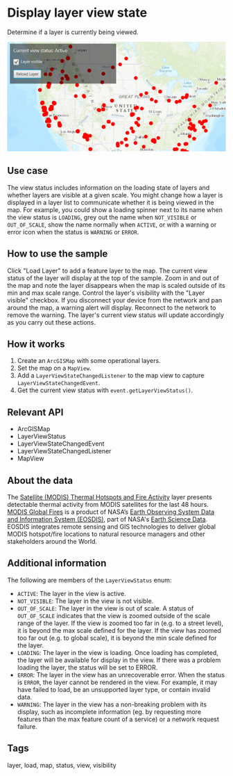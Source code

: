 # Display layer view state

Determine if a layer is currently being viewed.

![Image of display layer view state](DisplayLayerViewState.png)

## Use case

The view status includes information on the loading state of layers and whether layers are visible at a given scale. You might change how a layer is displayed in a layer list to communicate whether it is being viewed in the map. For example, you could show a loading spinner next to its name when the view status is `LOADING`, grey out the name when `NOT_VISIBLE` or `OUT_OF_SCALE`, show the name normally when `ACTIVE`, or with a warning or error icon when the status is `WARNING` or `ERROR`.

## How to use the sample

Click "Load Layer" to add a feature layer to the map. The current view status of the layer will display at the top of the sample. Zoom in and out of the map and note the layer disappears when the map is scaled outside of its min and max scale range. Control the layer's visibility with the "Layer visible" checkbox. If you disconnect your device from the network and pan around the map, a warning alert will display. Reconnect to the network to remove the warning. The layer's current view status will update accordingly as you carry out these actions.

## How it works

1. Create an `ArcGISMap` with some operational layers.
2. Set the map on a `MapView`.
3. Add a `LayerViewStateChangedListener` to the map view to capture `LayerViewStateChangedEvent`.
4. Get the current view status with `event.getLayerViewStatus()`.

## Relevant API

* ArcGISMap
* LayerViewStatus
* LayerViewStateChangedEvent
* LayerViewStateChangedListener
* MapView

## About the data

The [Satellite (MODIS) Thermal Hotspots and Fire Activity](https://runtime.maps.arcgis.com/home/item.html?id=b8f4033069f141729ffb298b7418b653) layer presents detectable thermal activity from MODIS satellites for the last 48 hours. [MODIS Global Fires](https://earthdata.nasa.gov/earth-observation-data/near-real-time/firms/active-fire-data) is a product of NASA’s [Earth Observing System Data and Information System (EOSDIS)](https://earthdata.nasa.gov/about), part of NASA's [Earth Science Data](https://science.nasa.gov/earth-science/earth-data/). EOSDIS integrates remote sensing and GIS technologies to deliver global MODIS hotspot/fire locations to natural resource managers and other stakeholders around the World.

## Additional information

The following are members of the `LayerViewStatus` enum:

* `ACTIVE`: The layer in the view is active.
* `NOT_VISIBLE`: The layer in the view is not visible.
* `OUT_OF_SCALE`: The layer in the view is out of scale. A status of `OUT_OF_SCALE` indicates that the view is zoomed outside of the scale range of the layer. If the view is zoomed too far in (e.g. to a street level), it is beyond the max scale defined for the layer. If the view has zoomed too far out (e.g. to global scale), it is beyond the min scale defined for the layer.
* `LOADING`: The layer in the view is loading. Once loading has completed, the layer will be available for display in the view. If there was a problem loading the layer, the status will be set to ERROR.
* `ERROR`: The layer in the view has an unrecoverable error. When the status is `ERROR`, the layer cannot be rendered in the view. For example, it may have failed to load, be an unsupported layer type, or contain invalid data.
* `WARNING`: The layer in the view has a non-breaking problem with its display, such as incomplete information (eg. by requesting more features than the max feature count of a service) or a network request failure.

## Tags

layer, load, map, status, view, visibility
